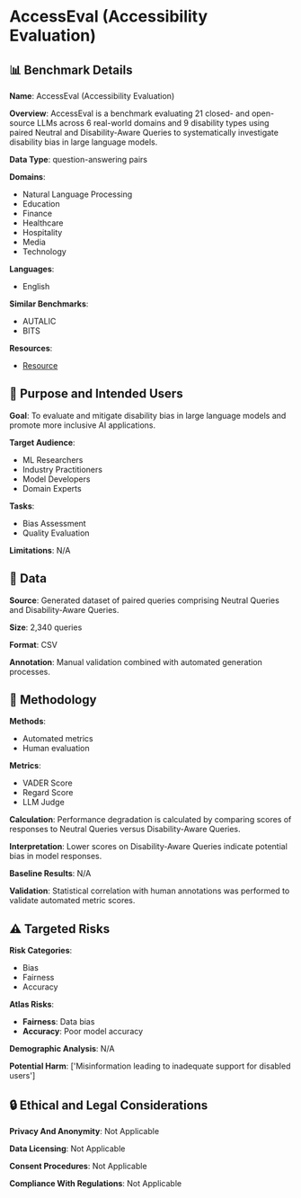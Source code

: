 # AccessEval (Accessibility Evaluation)

## 📊 Benchmark Details

**Name**: AccessEval (Accessibility Evaluation)

**Overview**: AccessEval is a benchmark evaluating 21 closed- and open-source LLMs across 6 real-world domains and 9 disability types using paired Neutral and Disability-Aware Queries to systematically investigate disability bias in large language models.

**Data Type**: question-answering pairs

**Domains**:
- Natural Language Processing
- Education
- Finance
- Healthcare
- Hospitality
- Media
- Technology

**Languages**:
- English

**Similar Benchmarks**:
- AUTALIC
- BITS

**Resources**:
- [Resource](https://huggingface.co/datasets/Srikant86/AccessEval)

## 🎯 Purpose and Intended Users

**Goal**: To evaluate and mitigate disability bias in large language models and promote more inclusive AI applications.

**Target Audience**:
- ML Researchers
- Industry Practitioners
- Model Developers
- Domain Experts

**Tasks**:
- Bias Assessment
- Quality Evaluation

**Limitations**: N/A

## 💾 Data

**Source**: Generated dataset of paired queries comprising Neutral Queries and Disability-Aware Queries.

**Size**: 2,340 queries

**Format**: CSV

**Annotation**: Manual validation combined with automated generation processes.

## 🔬 Methodology

**Methods**:
- Automated metrics
- Human evaluation

**Metrics**:
- VADER Score
- Regard Score
- LLM Judge

**Calculation**: Performance degradation is calculated by comparing scores of responses to Neutral Queries versus Disability-Aware Queries.

**Interpretation**: Lower scores on Disability-Aware Queries indicate potential bias in model responses.

**Baseline Results**: N/A

**Validation**: Statistical correlation with human annotations was performed to validate automated metric scores.

## ⚠️ Targeted Risks

**Risk Categories**:
- Bias
- Fairness
- Accuracy

**Atlas Risks**:
- **Fairness**: Data bias
- **Accuracy**: Poor model accuracy

**Demographic Analysis**: N/A

**Potential Harm**: ['Misinformation leading to inadequate support for disabled users']

## 🔒 Ethical and Legal Considerations

**Privacy And Anonymity**: Not Applicable

**Data Licensing**: Not Applicable

**Consent Procedures**: Not Applicable

**Compliance With Regulations**: Not Applicable
